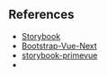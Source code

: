 
## References

- [Storybook](https://storybook.js.org/)
- [Bootstrap-Vue-Next](https://bootstrap-vue-next.github.org/)
- [storybook-primevue](https://github.com/lukeharby/storybook-primevue/blob/main/src/components/button/ButtonCustom.vue)
- []()
